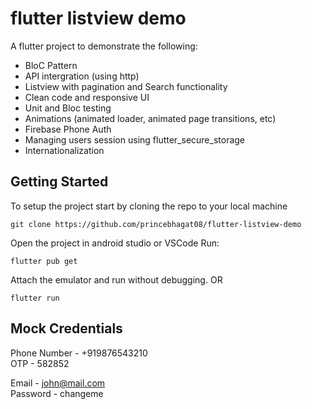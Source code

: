 
# flutter listview demo

A flutter project to demonstrate the following:
- BloC Pattern
- API intergration (using http) 
- Listview with pagination and Search functionality
- Clean code and responsive UI
- Unit and Bloc testing
- Animations (animated loader, animated page transitions, etc)
- Firebase Phone Auth
- Managing users session using flutter_secure_storage
- Internationalization


## Getting Started
To setup the project start by cloning the repo to your local machine 
``` 
git clone https://github.com/princebhagat08/flutter-listview-demo
```

Open the project in android studio or VSCode
Run:
```
flutter pub get
```

Attach the emulator and run without debugging.
OR
```
flutter run
```

## Mock Credentials 
Phone Number - +919876543210 <br>
OTP - 582852

Email - john@mail.com <br>
Password - changeme




